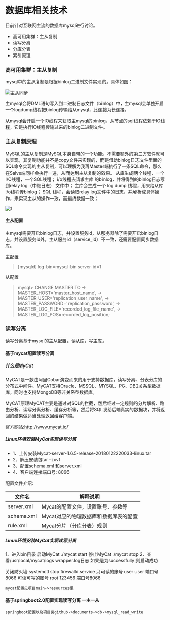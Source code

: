 # 数据库相关技术

目前针对互联网主流的数据库mysql进行讨论。

- 高可用集群：主从复制
- 读写分离
- 分库分表
- 索引原理

### 高可用集群：主从复制
mysql中的主从复制是根据binlog二进制文件实现的。具体如图：

![主从同步](http://www.vivianwei808.top/upload/2019/8/%E4%B8%BB%E4%BB%8E%E5%90%8C%E6%AD%A5-d5f3f56296d745dc9200eed427811c52.png)

主mysql会将DML语句写入到二进制日志文件（binlog）中，主mysql会单独开启一个logdump线程把binlog传输给从mysql，此连接为长连接。

从mysql会开启一个IO线程来获取主mysql的binlog，从节点的sql线程依赖于IO线程，它是执行IO线程传输过来的binlog二进制文件。

### 主从复制原理
   MySQL的主从复制是MySQL本身自带的一个功能，不需要额外的第三方软件就可以实现，其复制功能并不是copy文件来实现的，而是借助binlog日志文件里面的SQL命令实现的主从复制，可以理解为我再Master端执行了一条SQL命令，那么在Salve端同样会执行一遍，从而达到主从复制的效果。
 从库生成两个线程，一个I/O线程，一个SQL线程；
 i/o线程去请求主库 的binlog，并将得到的binlog日志写到relay log（中继日志） 文件中；
主库会生成一个 log dump 线程，用来给从库 i/o线程传binlog；
 SQL 线程，会读取relay log文件中的日志，并解析成具体操作，来实现主从的操作一致，而最终数据一致；

![1](https://timgsa.baidu.com/timg?image&quality=80&size=b9999_10000&sec=1566217459267&di=72905e020632d263f5aa6859df4bdcfa&imgtype=0&src=http%3A%2F%2Fimg2018.cnblogs.com%2Fblog%2F940734%2F201811%2F940734-20181129101514133-1274442433.png)

#### 主从配置
主mysql需要开启binlog日志，并设置服务id，从服务器除了需要开启binlog日志，并设置服务id外，主从服务id（service_id）不一致，还需要配置同步数据库。

主配置
> [mysqld]
log-bin=mysql-bin
server-id=1

从配置
> mysql> CHANGE MASTER TO
    ->     MASTER_HOST='master_host_name',
    ->     MASTER_USER='replication_user_name',
    ->     MASTER_PASSWORD='replication_password',
    ->     MASTER_LOG_FILE='recorded_log_file_name',
    ->     MASTER_LOG_POS=recorded_log_position;

### 读写分离
读写分离基于mysql的主从配置，读从库，写主库。

#### 基于mycat配置读写分离

##### 什么是MyCat
  MyCAT是一款由阿里Cobar演变而来的用于支持数据库，读写分离、分表分库的分布式中间件。MyCAT支持Oracle、MSSQL、MYSQL、PG、DB2关系型数据库，同时也支持MongoDB等非关系型数据库。

 MyCAT原理MyCAT主要是通过对SQL的拦截，然后经过一定规则的分片解析、路由分析、读写分离分析、缓存分析等，然后将SQL发给后端真实的数据块，并将返回的结果做适当处理返回给客户端。

官方网站:http://www.mycat.io/

##### Linux环境安装MyCat实现读写分离
- 1、上传安装Mycat-server-1.6.5-release-20180122220033-linux.tar
- 2、解压安装包tar –zxvf  
- 3、配置schema.xml 和server.xml
- 4、客户端连接端口号: 8066


配置文件介绍:

|文件名|解释说明|
|-|-|
|server.xml|Mycat的配置文件，设置账号、参数等|
|schema.xml|Mycat对应的物理数据库和数据库表的配置|
|rule.xml|Mycat分片（分库分表）规则|

##### Linux环境安装MyCat实现读写分离
1、进入bin目录 
  启动MyCat ./mycat start 
  停止MyCat ./mycat stop
2、查看/usr/local/mycat/logs wrapper.log日志 如果是为successfully 则启动成功

关闭防火墙:systemctl stop firewalld.service
只可读的账号      user  user  端口号8066
可读可写的账号    root  123456  端口号8066

```mycat配置见项目main->resources里```


#### 基于springboot2.0配置实现读写分离  一主一从
```springboot配置以及项目见github->documents->db->mysql_read_write```
